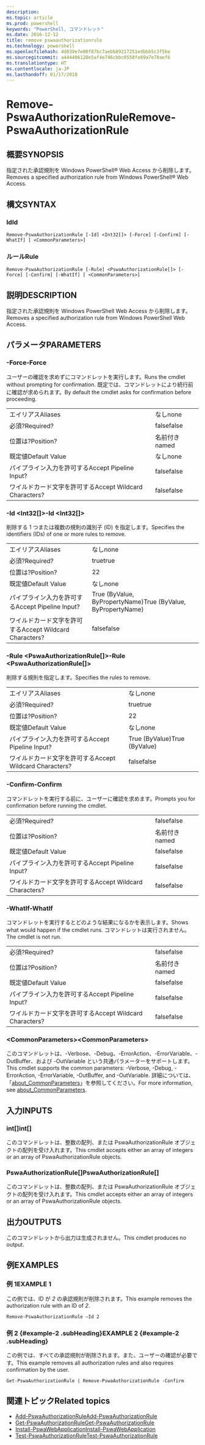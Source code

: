 ```yaml
---
description: 
ms.topic: article
ms.prod: powershell
keywords: "PowerShell, コマンドレット"
ms.date: 2016-12-12
title: remove pswaauthorizationrule
ms.technology: powershell
ms.openlocfilehash: 4d039e7e00f87bc7aebb89217251edbbb5c3f5be
ms.sourcegitcommit: a444406120e5af4e746cbbc0558fe89a7e78aef6
ms.translationtype: HT
ms.contentlocale: ja-JP
ms.lasthandoff: 01/17/2018
---
```

# <a name="remove-pswaauthorizationrule"></a><span data-ttu-id="e8924-103">Remove-PswaAuthorizationRule</span><span class="sxs-lookup"><span data-stu-id="e8924-103">Remove-PswaAuthorizationRule</span></span>

## <a name="synopsis"></a><span data-ttu-id="e8924-104">概要</span><span class="sxs-lookup"><span data-stu-id="e8924-104">SYNOPSIS</span></span>

<span data-ttu-id="e8924-105">指定された承認規則を Windows PowerShell® Web Access から削除します。</span><span class="sxs-lookup"><span data-stu-id="e8924-105">Removes a specified authorization rule from Windows PowerShell® Web Access.</span></span>

## <a name="syntax"></a><span data-ttu-id="e8924-106">構文</span><span class="sxs-lookup"><span data-stu-id="e8924-106">SYNTAX</span></span>

### <a name="id"></a><span data-ttu-id="e8924-107">Id</span><span class="sxs-lookup"><span data-stu-id="e8924-107">Id</span></span>
```
Remove-PswaAuthorizationRule [-Id] <Int32[]> [-Force] [-Confirm] [-WhatIf] [ <CommonParameters>]
```

### <a name="rule"></a><span data-ttu-id="e8924-108">ルール</span><span class="sxs-lookup"><span data-stu-id="e8924-108">Rule</span></span>
```
Remove-PswaAuthorizationRule [-Rule] <PswaAuthorizationRule[]> [-Force] [-Confirm] [-WhatIf] [ <CommonParameters>]
```

## <a name="description"></a><span data-ttu-id="e8924-109">説明</span><span class="sxs-lookup"><span data-stu-id="e8924-109">DESCRIPTION</span></span>

<span data-ttu-id="e8924-110">指定された承認規則を Windows PowerShell Web Access から削除します。</span><span class="sxs-lookup"><span data-stu-id="e8924-110">Removes a specified authorization rule from Windows PowerShell Web Access.</span></span>

## <a name="parameters"></a><span data-ttu-id="e8924-111">パラメータ</span><span class="sxs-lookup"><span data-stu-id="e8924-111">PARAMETERS</span></span>

### <a name="-force"></a><span data-ttu-id="e8924-112">-Force</span><span class="sxs-lookup"><span data-stu-id="e8924-112">-Force</span></span>

<span data-ttu-id="e8924-113">ユーザーの確認を求めずにコマンドレットを実行します。</span><span class="sxs-lookup"><span data-stu-id="e8924-113">Runs the cmdlet without prompting for confirmation.</span></span> <span data-ttu-id="e8924-114">既定では、コマンドレットにより続行前に確認が求められます。</span><span class="sxs-lookup"><span data-stu-id="e8924-114">By default the cmdlet asks for confirmation before proceeding.</span></span>

|||  
|-|-|
| <span data-ttu-id="e8924-115">エイリアス</span><span class="sxs-lookup"><span data-stu-id="e8924-115">Aliases</span></span>                              | <span data-ttu-id="e8924-116">なし</span><span class="sxs-lookup"><span data-stu-id="e8924-116">none</span></span>                                 |
| <span data-ttu-id="e8924-117">必須?</span><span class="sxs-lookup"><span data-stu-id="e8924-117">Required?</span></span>                            | <span data-ttu-id="e8924-118">false</span><span class="sxs-lookup"><span data-stu-id="e8924-118">false</span></span>                                |
| <span data-ttu-id="e8924-119">位置は?</span><span class="sxs-lookup"><span data-stu-id="e8924-119">Position?</span></span>                            | <span data-ttu-id="e8924-120">名前付き</span><span class="sxs-lookup"><span data-stu-id="e8924-120">named</span></span>                                |
| <span data-ttu-id="e8924-121">既定値</span><span class="sxs-lookup"><span data-stu-id="e8924-121">Default Value</span></span>                        | <span data-ttu-id="e8924-122">なし</span><span class="sxs-lookup"><span data-stu-id="e8924-122">none</span></span>                                 |
| <span data-ttu-id="e8924-123">パイプライン入力を許可する</span><span class="sxs-lookup"><span data-stu-id="e8924-123">Accept Pipeline Input?</span></span>               | <span data-ttu-id="e8924-124">false</span><span class="sxs-lookup"><span data-stu-id="e8924-124">false</span></span>                                |
| <span data-ttu-id="e8924-125">ワイルドカード文字を許可する</span><span class="sxs-lookup"><span data-stu-id="e8924-125">Accept Wildcard Characters?</span></span>          | <span data-ttu-id="e8924-126">false</span><span class="sxs-lookup"><span data-stu-id="e8924-126">false</span></span>                                |

### <a name="-id-ltint32gt"></a><span data-ttu-id="e8924-127">-Id &lt;Int32\[\]&gt;</span><span class="sxs-lookup"><span data-stu-id="e8924-127">-Id &lt;Int32\[\]&gt;</span></span>

<span data-ttu-id="e8924-128">削除する 1 つまたは複数の規則の識別子 (ID) を指定します。</span><span class="sxs-lookup"><span data-stu-id="e8924-128">Specifies the identifiers (IDs) of one or more rules to remove.</span></span>

|||  
|-|-|
| <span data-ttu-id="e8924-129">エイリアス</span><span class="sxs-lookup"><span data-stu-id="e8924-129">Aliases</span></span>                              | <span data-ttu-id="e8924-130">なし</span><span class="sxs-lookup"><span data-stu-id="e8924-130">none</span></span>                                 |
| <span data-ttu-id="e8924-131">必須?</span><span class="sxs-lookup"><span data-stu-id="e8924-131">Required?</span></span>                            | <span data-ttu-id="e8924-132">true</span><span class="sxs-lookup"><span data-stu-id="e8924-132">true</span></span>                                 |
| <span data-ttu-id="e8924-133">位置は?</span><span class="sxs-lookup"><span data-stu-id="e8924-133">Position?</span></span>                            | <span data-ttu-id="e8924-134">2</span><span class="sxs-lookup"><span data-stu-id="e8924-134">2</span></span>                                    |
| <span data-ttu-id="e8924-135">既定値</span><span class="sxs-lookup"><span data-stu-id="e8924-135">Default Value</span></span>                        | <span data-ttu-id="e8924-136">なし</span><span class="sxs-lookup"><span data-stu-id="e8924-136">none</span></span>                                 |
| <span data-ttu-id="e8924-137">パイプライン入力を許可する</span><span class="sxs-lookup"><span data-stu-id="e8924-137">Accept Pipeline Input?</span></span>               | <span data-ttu-id="e8924-138">True (ByValue, ByPropertyName)</span><span class="sxs-lookup"><span data-stu-id="e8924-138">True (ByValue, ByPropertyName)</span></span>       |
| <span data-ttu-id="e8924-139">ワイルドカード文字を許可する</span><span class="sxs-lookup"><span data-stu-id="e8924-139">Accept Wildcard Characters?</span></span>          | <span data-ttu-id="e8924-140">false</span><span class="sxs-lookup"><span data-stu-id="e8924-140">false</span></span>                                |

### <a name="-rule-ltpswaauthorizationrulegt"></a><span data-ttu-id="e8924-141">-Rule &lt;PswaAuthorizationRule\[\]&gt;</span><span class="sxs-lookup"><span data-stu-id="e8924-141">-Rule &lt;PswaAuthorizationRule\[\]&gt;</span></span>

<span data-ttu-id="e8924-142">削除する規則を指定します。</span><span class="sxs-lookup"><span data-stu-id="e8924-142">Specifies the rules to remove.</span></span>

|||  
|-|-|
| <span data-ttu-id="e8924-143">エイリアス</span><span class="sxs-lookup"><span data-stu-id="e8924-143">Aliases</span></span>                              | <span data-ttu-id="e8924-144">なし</span><span class="sxs-lookup"><span data-stu-id="e8924-144">none</span></span>                                 |
| <span data-ttu-id="e8924-145">必須?</span><span class="sxs-lookup"><span data-stu-id="e8924-145">Required?</span></span>                            | <span data-ttu-id="e8924-146">true</span><span class="sxs-lookup"><span data-stu-id="e8924-146">true</span></span>                                 |
| <span data-ttu-id="e8924-147">位置は?</span><span class="sxs-lookup"><span data-stu-id="e8924-147">Position?</span></span>                            | <span data-ttu-id="e8924-148">2</span><span class="sxs-lookup"><span data-stu-id="e8924-148">2</span></span>                                    |
| <span data-ttu-id="e8924-149">既定値</span><span class="sxs-lookup"><span data-stu-id="e8924-149">Default Value</span></span>                        | <span data-ttu-id="e8924-150">なし</span><span class="sxs-lookup"><span data-stu-id="e8924-150">none</span></span>                                 |
| <span data-ttu-id="e8924-151">パイプライン入力を許可する</span><span class="sxs-lookup"><span data-stu-id="e8924-151">Accept Pipeline Input?</span></span>               | <span data-ttu-id="e8924-152">True (ByValue)</span><span class="sxs-lookup"><span data-stu-id="e8924-152">True (ByValue)</span></span>                       |
| <span data-ttu-id="e8924-153">ワイルドカード文字を許可する</span><span class="sxs-lookup"><span data-stu-id="e8924-153">Accept Wildcard Characters?</span></span>          | <span data-ttu-id="e8924-154">false</span><span class="sxs-lookup"><span data-stu-id="e8924-154">false</span></span>                                |

### <a name="-confirm"></a><span data-ttu-id="e8924-155">-Confirm</span><span class="sxs-lookup"><span data-stu-id="e8924-155">-Confirm</span></span>

<span data-ttu-id="e8924-156">コマンドレットを実行する前に、ユーザーに確認を求めます。</span><span class="sxs-lookup"><span data-stu-id="e8924-156">Prompts you for confirmation before running the cmdlet.</span></span>

|||  
|-|-|
| <span data-ttu-id="e8924-157">必須?</span><span class="sxs-lookup"><span data-stu-id="e8924-157">Required?</span></span>                            | <span data-ttu-id="e8924-158">false</span><span class="sxs-lookup"><span data-stu-id="e8924-158">false</span></span>                                |
| <span data-ttu-id="e8924-159">位置は?</span><span class="sxs-lookup"><span data-stu-id="e8924-159">Position?</span></span>                            | <span data-ttu-id="e8924-160">名前付き</span><span class="sxs-lookup"><span data-stu-id="e8924-160">named</span></span>                                |
| <span data-ttu-id="e8924-161">既定値</span><span class="sxs-lookup"><span data-stu-id="e8924-161">Default Value</span></span>                        | <span data-ttu-id="e8924-162">false</span><span class="sxs-lookup"><span data-stu-id="e8924-162">false</span></span>                                |
| <span data-ttu-id="e8924-163">パイプライン入力を許可する</span><span class="sxs-lookup"><span data-stu-id="e8924-163">Accept Pipeline Input?</span></span>               | <span data-ttu-id="e8924-164">false</span><span class="sxs-lookup"><span data-stu-id="e8924-164">false</span></span>                                |
| <span data-ttu-id="e8924-165">ワイルドカード文字を許可する</span><span class="sxs-lookup"><span data-stu-id="e8924-165">Accept Wildcard Characters?</span></span>          | <span data-ttu-id="e8924-166">false</span><span class="sxs-lookup"><span data-stu-id="e8924-166">false</span></span>                                |

### <a name="-whatif"></a><span data-ttu-id="e8924-167">-WhatIf</span><span class="sxs-lookup"><span data-stu-id="e8924-167">-WhatIf</span></span>

<span data-ttu-id="e8924-168">コマンドレットを実行するとどのような結果になるかを表示します。</span><span class="sxs-lookup"><span data-stu-id="e8924-168">Shows what would happen if the cmdlet runs.</span></span> <span data-ttu-id="e8924-169">コマンドレットは実行されません。</span><span class="sxs-lookup"><span data-stu-id="e8924-169">The cmdlet is not run.</span></span>

|||  
|-|-|
| <span data-ttu-id="e8924-170">必須?</span><span class="sxs-lookup"><span data-stu-id="e8924-170">Required?</span></span>                            | <span data-ttu-id="e8924-171">false</span><span class="sxs-lookup"><span data-stu-id="e8924-171">false</span></span>                                |
| <span data-ttu-id="e8924-172">位置は?</span><span class="sxs-lookup"><span data-stu-id="e8924-172">Position?</span></span>                            | <span data-ttu-id="e8924-173">名前付き</span><span class="sxs-lookup"><span data-stu-id="e8924-173">named</span></span>                                |
| <span data-ttu-id="e8924-174">既定値</span><span class="sxs-lookup"><span data-stu-id="e8924-174">Default Value</span></span>                        | <span data-ttu-id="e8924-175">false</span><span class="sxs-lookup"><span data-stu-id="e8924-175">false</span></span>                                |
| <span data-ttu-id="e8924-176">パイプライン入力を許可する</span><span class="sxs-lookup"><span data-stu-id="e8924-176">Accept Pipeline Input?</span></span>               | <span data-ttu-id="e8924-177">false</span><span class="sxs-lookup"><span data-stu-id="e8924-177">false</span></span>                                |
| <span data-ttu-id="e8924-178">ワイルドカード文字を許可する</span><span class="sxs-lookup"><span data-stu-id="e8924-178">Accept Wildcard Characters?</span></span>          | <span data-ttu-id="e8924-179">false</span><span class="sxs-lookup"><span data-stu-id="e8924-179">false</span></span>                                |

### <a name="ltcommonparametersgt"></a><span data-ttu-id="e8924-180">&lt;CommonParameters&gt;</span><span class="sxs-lookup"><span data-stu-id="e8924-180">&lt;CommonParameters&gt;</span></span>

<span data-ttu-id="e8924-181">このコマンドレットは、-Verbose、-Debug、-ErrorAction、-ErrorVariable、-OutBuffer、および -OutVariable という共通パラメーターをサポートします。</span><span class="sxs-lookup"><span data-stu-id="e8924-181">This cmdlet supports the common parameters: -Verbose, -Debug, -ErrorAction, -ErrorVariable, -OutBuffer, and -OutVariable.</span></span>
<span data-ttu-id="e8924-182">詳細については、「[about_CommonParameters](http://go.microsoft.com/fwlink/p/?LinkID=113216)」を参照してください。</span><span class="sxs-lookup"><span data-stu-id="e8924-182">For more information, see [about_CommonParameters](http://go.microsoft.com/fwlink/p/?LinkID=113216).</span></span>

## <a name="inputs"></a><span data-ttu-id="e8924-183">入力</span><span class="sxs-lookup"><span data-stu-id="e8924-183">INPUTS</span></span>

### <a name="int"></a><span data-ttu-id="e8924-184">int\[\]</span><span class="sxs-lookup"><span data-stu-id="e8924-184">int\[\]</span></span>

<span data-ttu-id="e8924-185">このコマンドレットは、整数の配列、または PswaAuthorizationRule オブジェクトの配列を受け入れます。</span><span class="sxs-lookup"><span data-stu-id="e8924-185">This cmdlet accepts either an array of integers or an array of PswaAuthorizationRule objects.</span></span>

### <a name="pswaauthorizationrule"></a><span data-ttu-id="e8924-186">PswaAuthorizationRule\[\]</span><span class="sxs-lookup"><span data-stu-id="e8924-186">PswaAuthorizationRule\[\]</span></span>

<span data-ttu-id="e8924-187">このコマンドレットは、整数の配列、または PswaAuthorizationRule オブジェクトの配列を受け入れます。</span><span class="sxs-lookup"><span data-stu-id="e8924-187">This cmdlet accepts either an array of integers or an array of PswaAuthorizationRule objects.</span></span>

## <a name="outputs"></a><span data-ttu-id="e8924-188">出力</span><span class="sxs-lookup"><span data-stu-id="e8924-188">OUTPUTS</span></span>

<span data-ttu-id="e8924-189">このコマンドレットから出力は生成されません。</span><span class="sxs-lookup"><span data-stu-id="e8924-189">This cmdlet produces no output.</span></span>

## <a name="examples"></a><span data-ttu-id="e8924-190">例</span><span class="sxs-lookup"><span data-stu-id="e8924-190">EXAMPLES</span></span>

### <a name="example-1"></a><span data-ttu-id="e8924-191">例 1</span><span class="sxs-lookup"><span data-stu-id="e8924-191">EXAMPLE 1</span></span>

<span data-ttu-id="e8924-192">この例では、ID が *2* の承認規則が削除されます。</span><span class="sxs-lookup"><span data-stu-id="e8924-192">This example removes the authorization rule with an ID of *2*.</span></span>

```
Remove-PswaAuthorizationRule –Id 2
```

### <a name="example-2-example-2-subheading"></a><span data-ttu-id="e8924-193">例 2 {#example-2 .subHeading}</span><span class="sxs-lookup"><span data-stu-id="e8924-193">EXAMPLE 2 {#example-2 .subHeading}</span></span>

<span data-ttu-id="e8924-194">この例では、すべての承認規則が削除されます。また、ユーザーの確認が必要です。</span><span class="sxs-lookup"><span data-stu-id="e8924-194">This example removes all authorization rules and also requires confirmation by the user.</span></span>

```
Get-PswaAuthorizationRule | Remove-PswaAuthorizationRule -Confirm
```

## <a name="related-topics"></a><span data-ttu-id="e8924-195">関連トピック</span><span class="sxs-lookup"><span data-stu-id="e8924-195">Related topics</span></span>

- [<span data-ttu-id="e8924-196">Add-PswaAuthorizationRule</span><span class="sxs-lookup"><span data-stu-id="e8924-196">Add-PswaAuthorizationRule</span></span>](add-pswaauthorizationrule.md)
- [<span data-ttu-id="e8924-197">Get-PswaAuthorizationRule</span><span class="sxs-lookup"><span data-stu-id="e8924-197">Get-PswaAuthorizationRule</span></span>](get-pswaauthorizationrule.md)
- [<span data-ttu-id="e8924-198">Install-PswaWebApplication</span><span class="sxs-lookup"><span data-stu-id="e8924-198">Install-PswaWebApplication</span></span>](install-pswawebapplication.md)
- [<span data-ttu-id="e8924-199">Test-PswaAuthorizationRule</span><span class="sxs-lookup"><span data-stu-id="e8924-199">Test-PswaAuthorizationRule</span></span>](test-pswaauthorizationrule.md)
